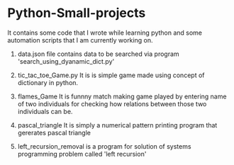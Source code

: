 # Python-Small-projects

It contains some code that I wrote while learning python and some automation scripts that I am currently working on.

1) data.json 
      file contains data to be searched via program 'search_using_dyanamic_dict.py'

2) tic_tac_toe_Game.py
      It is is simple game made using concept of dictionary in python.
      
3) flames_Game
      It is funnny match making game played by entering name of two individuals for checking how relations between those two individuals 
      can be.

4) pascal_triangle
      It is simply a numerical pattern printing program that gererates pascal triangle

5) left_recursion_removal
      is a program for solution of systems programming problem called 'left recursion' 
